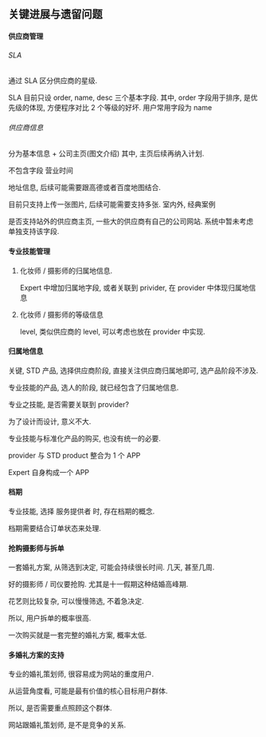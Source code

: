 ## 关键进展与遗留问题


#### 供应商管理

###### SLA

通过 SLA 区分供应商的星级.

SLA 目前只设 order, name, desc 三个基本字段.
其中, order 字段用于排序, 是优先级的体现, 方便程序对比 2 个等级的好坏.
用户常用字段为 name

###### 供应商信息

分为基本信息 + 公司主页(图文介绍)
其中, 主页后续再纳入计划.

不包含字段 营业时间

地址信息, 后续可能需要跟高德或者百度地图结合.

目前只支持上传一张图片, 后续可能需要支持多张. 室内外, 经典案例

是否支持站外的供应商主页, 一些大的供应商有自己的公司网站. 系统中暂未考虑单独支持该字段.

#### 专业技能管理

1. 化妆师 / 摄影师的归属地信息.

    Expert 中增加归属地字段, 或者关联到 privider, 在 provider 中体现归属地信息

2. 化妆师 / 摄影师的等级信息

    level, 类似供应商的 level, 可以考虑也放在 provider 中实现.

#### 归属地信息

关键, STD 产品, 选择供应商阶段, 直接关注供应商归属地即可, 选产品阶段不涉及.

专业技能的产品, 选人的阶段, 就已经包含了归属地信息.

专业之技能, 是否需要关联到 provider?

为了设计而设计, 意义不大.

专业技能与标准化产品的购买, 也没有统一的必要.

provider 与 STD product 整合为 1 个 APP

Expert 自身构成一个 APP

#### 档期

专业技能, 选择 服务提供者 时, 存在档期的概念.

档期需要结合订单状态来处理.

#### 抢购摄影师与拆单

一套婚礼方案, 从筛选到决定, 可能会持续很长时间. 几天, 甚至几周.

好的摄影师 / 司仪要抢购. 尤其是十一假期这种结婚高峰期.

花艺则比较复杂, 可以慢慢筛选, 不着急决定.

所以, 用户拆单的概率很高.

一次购买就是一套完整的婚礼方案, 概率太低.

#### 多婚礼方案的支持

专业的婚礼策划师, 很容易成为网站的重度用户.

从运营角度看, 可能是最有价值的核心目标用户群体.

所以, 是否需要重点照顾这个群体.

网站跟婚礼策划师, 是不是竞争的关系.
